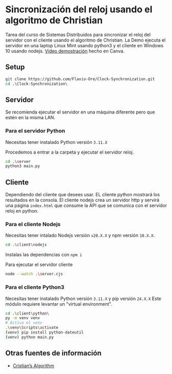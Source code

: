 # Sincronización del reloj usando el algoritmo de Christian

Tarea del curso de Sistemas Distribuidos para sincronizar el reloj del servidor con el cliente usando el algoritmo de Christian.
La Demo ejecuta el servidor en una laptop Linux Mint usando python3 y el cliente en Windows 10 usando nodejs.
[Video demostración](https://www.canva.com/design/DAGOzs7n6dw/saIhZ3vpTWiQYSG-lECSRA/edit?utm_content=DAGOzs7n6dw&utm_campaign=designshare&utm_medium=link2&utm_source=sharebutton) hecho en Canva.

## Setup
```bash
git clone https://github.com/Flavio-Ore/Clock-Synchronization.git
cd .\Clock-Synchronization\
```

## Servidor
Se recomienda ejecutar el servidor en una máquina diferente pero que estén en la misma LAN.

### Para el servidor Python
Necesitas tener instalado Python versión `3.11.X`

Procedemos a entrar a la carpeta y ejecutar el servidor reloj.
```bash
cd .\server
python3 main.py
```

## Cliente
Dependiendo del cliente que desees usar.
EL cliente python mostrará los resultados en la consola.
El cliente nodejs crea un servidor http y servirá una página `index.html` que consume la API que se comunica con el servidor reloj en python.

### Para el cliente Nodejs
Necesitas tener intalado Nodejs versión `v20.X.X` y npm versión `10.X.X`.

```bash
cd .\client\nodejs
```

Instalas las dependencias con `npm i`

Para ejecutar el servidor cliente
```bash
node --watch .\server.cjs
```

### Para el cliente Python3
Necesitas tener instalado Python versión `3.11.X` y pip versión `24.X.X`
Este módulo requiere levantar un "virtual environment".

```bash
cd .\client\python\
py -m venv venv
# Activa el venv
.\venv\Scripts\activate
(venv) pip install python-dateutil
(venv) python main.py
```

## Otras fuentes de información
- [Cristian’s Algorithm](https://www.geeksforgeeks.org/cristians-algorithm/)
